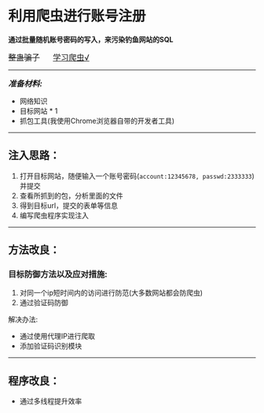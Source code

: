 # 利用爬虫进行账号注册  

**通过批量随机账号密码的写入，来污染钓鱼网站的SQL**

<font size = 3px;>~~整蛊骗子~~ &nbsp;&nbsp;&nbsp;&nbsp; <u>学习爬虫√</u>  </font>

- - - 

<font size = 3 >***准备材料:***</font>  
+ 网络知识
+ 目标网站 * 1  
+ 抓包工具(我使用Chrome浏览器自带的开发者工具)  

---

## 注入思路：
1. 打开目标网站，随便输入一个账号密码(```account:12345678,
   passwd:2333333```)并提交
2. 查看所抓到的包，分析里面的文件
3. 得到目标url，提交的表单等信息
4. 编写爬虫程序实现注入

---
## 方法改良：
### 目标防御方法以及应对措施:
1. 对同一个ip短时间内的访问进行防范(大多数网站都会防爬虫)  
2. 通过验证码防御

解决办法:  
+ 通过使用代理IP进行爬取
+ 添加验证码识别模块

---
## 程序改良：
+ 通过多线程提升效率
